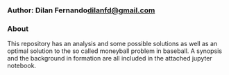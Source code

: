 ### Author: Dilan Fernando<dilanfd@gmail.com>

### About

This repository has an analysis and some possible solutions as well
as an optimal solution to the so called moneyball problem in baseball.
A synopsis and the background in formation are all included in the
attached jupyter notebook. 


